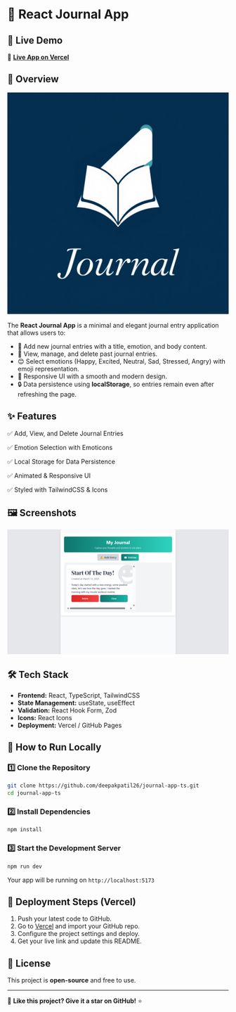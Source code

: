 # 📖 React Journal App

## 🚀 Live Demo

🔗 **[Live App on Vercel](https://journal-app-ts.vercel.app/)**

## 📌 Overview

![React Journal App Logo](src/assets/logo.png)

The **React Journal App** is a minimal and elegant journal entry application that allows users to:

- 📜 Add new journal entries with a title, emotion, and body content.
- 📖 View, manage, and delete past journal entries.
- 😊 Select emotions (Happy, Excited, Neutral, Sad, Stressed, Angry) with emoji representation.
- 🌟 Responsive UI with a smooth and modern design.
- 🔒 Data persistence using **localStorage**, so entries remain even after refreshing the page.

## ✨ Features

✅ Add, View, and Delete Journal Entries

✅ Emotion Selection with Emoticons

✅ Local Storage for Data Persistence

✅ Animated & Responsive UI

✅ Styled with TailwindCSS & Icons

## 🖼️ Screenshots

![Journal App Screenshot](<src/assets/Screenshot (56).png>)

<!-- _(Replace with actual screenshot URL)_ -->

## 🛠️ Tech Stack

- **Frontend:** React, TypeScript, TailwindCSS
- **State Management:** useState, useEffect
- **Validation:** React Hook Form, Zod
- **Icons:** React Icons
- **Deployment:** Vercel / GitHub Pages

## 🎯 How to Run Locally

### 1️⃣ Clone the Repository

```sh
git clone https://github.com/deepakpatil26/journal-app-ts.git
cd journal-app-ts
```

### 2️⃣ Install Dependencies

```sh
npm install
```

### 3️⃣ Start the Development Server

```sh
npm run dev
```

Your app will be running on `http://localhost:5173`

## 🚀 Deployment Steps (Vercel)

1. Push your latest code to GitHub.
2. Go to [Vercel](https://vercel.com/) and import your GitHub repo.
3. Configure the project settings and deploy.
4. Get your live link and update this README.

## 📜 License

This project is **open-source** and free to use.

---

🌟 **Like this project? Give it a star on GitHub!** ⭐
